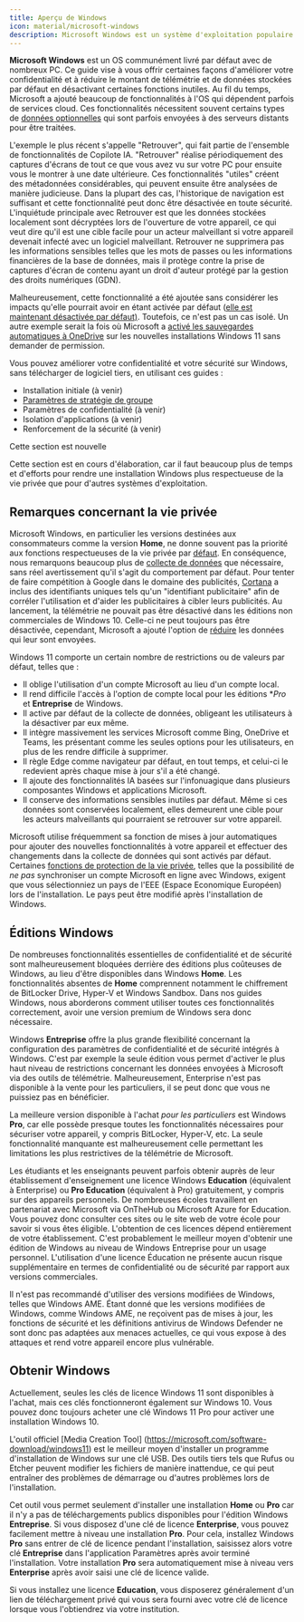 ```yaml
---
title: Aperçu de Windows
icon: material/microsoft-windows
description: Microsoft Windows est un système d'exploitation populaire qui est, de base, configuré de façon très non confidentielle. Notre guide propose certaines modifications que vous pouvez faire, sans changer de système d'exploitation.
---
```


**Microsoft Windows** est un OS communément livré par défaut avec de nombreux PC. Ce guide vise à vous offrir certaines façons d'améliorer votre confidentialité et à réduire le montant de télémétrie et de données stockées par défaut en désactivant certaines fonctions inutiles. Au fil du temps, Microsoft a ajouté beaucoup de fonctionnalités à l'OS qui dépendent parfois de services cloud. Ces fonctionnalités nécessitent souvent certains types de [données optionnelles](https://privacy.microsoft.com/data-collection-windows) qui sont parfois envoyées à des serveurs distants pour être traitées.

L'exemple le plus récent s'appelle "Retrouver", qui fait partie de l'ensemble de fonctionnalités de Copilote IA. "Retrouver" réalise périodiquement des captures d'écrans de tout ce que vous avez vu sur votre PC pour ensuite vous le montrer à une date ultérieure. Ces fonctionnalités "utiles" créent des métadonnées considérables, qui peuvent ensuite être analysées de manière judicieuse. Dans la plupart des cas, l'historique de navigation est suffisant et cette fonctionnalité peut donc être désactivée en toute sécurité. L'inquiétude principale avec Retrouver est que les données stockées localement sont décryptées lors de l'ouverture de votre appareil, ce qui veut dire qu'il est une cible facile pour un acteur malveillant si votre appareil devenait infecté avec un logiciel malveillant. Retrouver ne supprimera pas les informations sensibles telles que les mots de passes ou les informations financières de la base de données, mais il protège contre la prise de captures d'écran de contenu ayant un droit d'auteur protégé par la gestion des droits numériques (GDN).

Malheureusement, cette fonctionnalité a été ajoutée sans considérer les impacts qu'elle pourrait avoir en étant activée par défaut ([elle est maintenant désactivée par défaut)](https://wired.com/story/microsoft-recall-off-default-security-concerns). Toutefois, ce n'est pas un cas isolé. Un autre exemple serait la fois où Microsoft a [activé les sauvegardes automatiques à OneDrive](https://neowin.net/news/windows-11-is-now-automatically-enabling-onedrive-folder-backup-without-asking-permission) sur les nouvelles installations Windows 11 sans demander de permission.

Vous pouvez améliorer votre confidentialité et votre sécurité sur Windows, sans télécharger de logiciel tiers, en utilisant ces guides :

- Installation initiale (à venir)
- [Paramètres de stratégie de groupe](group-policies.md)
- Paramètres de confidentialité (à venir)
- Isolation d'applications (à venir)
- Renforcement de la sécurité (à venir)

<div class="admonition example" markdown>
<p class="admonition-title">Cette section est nouvelle</p>

Cette section est en cours d'élaboration, car il faut beaucoup plus de temps et d'efforts pour rendre une installation Windows plus respectueuse de la vie privée que pour d'autres systèmes d'exploitation.

</div>

## Remarques concernant la vie privée

Microsoft Windows, en particulier les versions destinées aux consommateurs comme la version **Home**, ne donne souvent pas la priorité aux fonctions respectueuses de la vie privée par [défaut](https://theguardian.com/technology/2015/jul/31/windows-10-microsoft-faces-criticism-over-privacy-default-settings). En conséquence, nous remarquons beaucoup plus de [collecte de données](https://en.wikipedia.org/wiki/Criticism_of_Microsoft#Telemetry_and_data_collection) que nécessaire, sans réel avertissement qu'il s'agit du comportement par défaut. Pour tenter de faire compétition à Google dans le domaine des publicités, [Cortana](https://fr.wikipedia.org/wiki/Cortana_\(assistant_personnel_intelligent\)) a inclus des identifiants uniques tels qu'un "identifiant publicitaire" afin de corréler l'utilisation et d'aider les publicitaires à cibler leurs publicités.  Au lancement, la télémétrie ne pouvait pas être désactivé dans les éditions non commerciales de Windows 10. Celle-ci ne peut toujours pas être désactivée, cependant, Microsoft a ajouté l'option de [réduire](https://extremetech.com/computing/243079-upcoming-windows-update-reduces-spying-microsoft-still-mum-data-collects) les données qui leur sont envoyées.

Windows 11 comporte un certain nombre de restrictions ou de valeurs par défaut, telles que :

- Il oblige l'utilisation d'un compte Microsoft au lieu d'un compte local.
- Il rend difficile l'accès à l'option de compte local pour les éditions \*_Pro_ et **Entreprise** de Windows.
- Il active par défaut de la collecte de données, obligeant les utilisateurs à la désactiver par eux même.
- Il intègre massivement les services Microsoft comme Bing, OneDrive et Teams, les présentant comme les seules options pour les utilisateurs, en plus de les rendre difficile à supprimer.
- Il règle Edge comme navigateur par défaut, en tout temps, et celui-ci le redevient après chaque mise à jour s'il a été changé.
- Il ajoute des fonctionnalités IA basées sur l'infonuagique dans plusieurs composantes Windows et applications Microsoft.
- Il conserve des informations sensibles inutiles par défaut. Même si ces données sont conservées localement, elles demeurent une cible pour les acteurs malveillants qui pourraient se retrouver sur votre appareil.

Microsoft utilise fréquemment sa fonction de mises à jour automatiques pour ajouter des nouvelles fonctionnalités à votre appareil et effectuer des changements dans la collecte de données qui sont activés par défaut. Certaines [fonctions de protection de la vie privée](https://blogs.windows.com/windows-insider/2023/11/16/previewing-changes-in-windows-to-comply-with-the-digital-markets-act-in-the-european-economic-area), telles que la possibilité de _ne pas_ synchroniser un compte Microsoft en ligne avec Windows, exigent que vous sélectionniez un pays de l'EEE (Espace Economique Européen) lors de l'installation. Le pays peut être modifié après l'installation de Windows.

## Éditions Windows

De nombreuses fonctionnalités essentielles de confidentialité et de sécurité sont malheureusement bloquées derrière des éditions plus coûteuses de Windows, au lieu d'être disponibles dans Windows **Home**. Les fonctionnalités absentes de **Home** comprennent notamment le chiffrement de BitLocker Drive, Hyper-V et Windows Sandbox. Dans nos guides Windows, nous aborderons comment utiliser toutes ces fonctionnalités correctement, avoir une version premium de Windows sera donc nécessaire.

Windows **Entreprise** offre la plus grande flexibilité concernant la configuration des paramètres de confidentialité et de sécurité intégrés à Windows. C'est par exemple la seule édition vous permet d'activer le plus haut niveau de restrictions concernant les données envoyées à Microsoft via des outils de télémétrie. Malheureusement, Enterprise n'est pas disponible à la vente pour les particuliers, il se peut donc que vous ne puissiez pas en bénéficier.

La meilleure version disponible à l'achat _pour les particuliers_ est Windows **Pro**, car elle possède presque toutes les fonctionnalités nécessaires pour sécuriser votre appareil, y compris BitLocker, Hyper-V, etc. La seule fonctionnalité manquante est malheureusement celle permettant les limitations les plus restrictives de la télémétrie de Microsoft.

Les étudiants et les enseignants peuvent parfois obtenir auprès de leur établissement d'enseignement une licence Windows **Education** (équivalent à Enterprise) ou **Pro Education** (équivalent à Pro) gratuitement, y compris sur des appareils personnels. De nombreuses écoles travaillent en partenariat avec Microsoft via OnTheHub ou Microsoft Azure for Education. Vous pouvez donc consulter ces sites ou le site web de votre école pour savoir si vous êtes éligible. L'obtention de ces licences dépend entièrement de votre établissement. C'est probablement le meilleur moyen d'obtenir une édition de Windows au niveau de Windows Entreprise pour un usage personnel. L'utilisation d'une licence Éducation ne présente aucun risque supplémentaire en termes de confidentialité ou de sécurité par rapport aux versions commerciales.

Il n'est pas recommandé d'utiliser des versions modifiées de Windows, telles que Windows AME. Étant donné que les versions modifiées de Windows, comme Windows AME, ne reçoivent pas de mises à jour, les fonctions de sécurité et les définitions antivirus de Windows Defender ne sont donc pas adaptées aux menaces actuelles, ce qui vous expose à des attaques et rend votre appareil encore plus vulnérable.

## Obtenir Windows

Actuellement, seules les clés de licence Windows 11 sont disponibles à l'achat, mais ces clés fonctionneront également sur Windows 10. Vous pouvez donc toujours acheter une clé Windows 11 Pro pour activer une installation Windows 10.

L'outil officiel [Media Creation Tool] (https://microsoft.com/software-download/windows11) est le meilleur moyen d'installer un programme d'installation de Windows sur une clé USB. Des outils tiers tels que Rufus ou Etcher peuvent modifier les fichiers de manière inattendue, ce qui peut entraîner des problèmes de démarrage ou d'autres problèmes lors de l'installation.

Cet outil vous permet seulement d'installer une installation **Home** ou **Pro** car il n'y a pas de téléchargements publics disponibles pour l'édition Windows **Entreprise**. Si vous disposez d'une clé de licence **Enterprise**, vous pouvez facilement mettre à niveau une installation **Pro**. Pour cela, installez Windows **Pro** sans entrer de clé de licence pendant l'installation, saisissez alors votre clé **Entreprise** dans l'application Paramètres après avoir terminé l'installation. Votre installation **Pro** sera automatiquement mise à niveau vers **Enterprise** après avoir saisi une clé de licence valide.

Si vous installez une licence **Education**, vous disposerez généralement d'un lien de téléchargement privé qui vous sera fourni avec votre clé de licence lorsque vous l'obtiendrez via votre institution.
